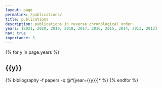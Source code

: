 ```yaml
---
layout: page
permalink: /publications/
title: publications
description: publications in reverse chronological order.
years: [2021, 2020, 2019, 2018, 2017, 2016, 2015, 2014, 2013, 2012]
nav: true
importance: 3
---
```



<div class="publications">

{% for y in page.years %}
  <h2 class="year">{{y}}</h2>
  {% bibliography -f papers -q @*[year={{y}}]* %}
{% endfor %}

</div>
